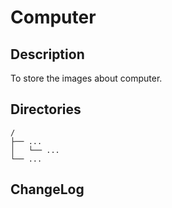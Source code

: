 # Computer

## Description

To store the images about computer.


## Directories

```
/
├── ...
│   └── ...
└── ...
```


## ChangeLog

